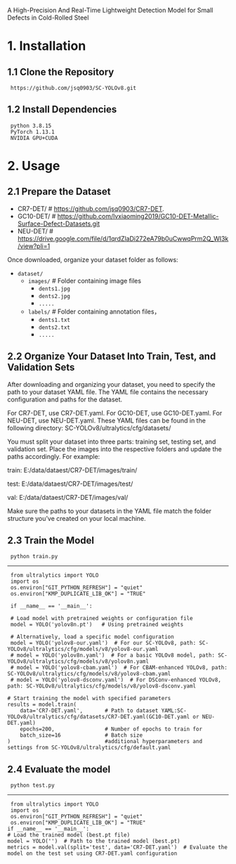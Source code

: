 A High-Precision And Real-Time Lightweight Detection Model for Small Defects in Cold-Rolled Steel

# 1. Installation
## 1.1 Clone the Repository
     https://github.com/jsq0903/SC-YOLOv8.git
     
## 1.2 Install Dependencies
     python 3.8.15
     PyTorch 1.13.1
     NVIDIA GPU+CUDA
# 2. Usage
## 2.1 Prepare the Dataset

- CR7-DET/         # https://github.com/jsq0903/CR7-DET.
- GC10-DET/        # https://github.com/lvxiaoming2019/GC10-DET-Metallic-Surface-Defect-Datasets.git
- NEU-DET/         # https://drive.google.com/file/d/1qrdZlaDi272eA79b0uCwwqPrm2Q_WI3k/view?pli=1
  
Once downloaded, organize your dataset folder as follows:
- `dataset/`
  - `images/`          # Folder containing image files
    - `dents1.jpg`
    - `dents2.jpg`
    - `.....`
  - `labels/`          # Folder containing annotation files，
    - `dents1.txt`
    - `dents2.txt`
    - `.....`
## 2.2 Organize Your Dataset Into Train, Test, and Validation Sets
After downloading and organizing your dataset, you need to specify the path to your dataset YAML file. The YAML file contains the necessary configuration and paths for the dataset.

For CR7-DET, use CR7-DET.yaml.
For GC10-DET, use GC10-DET.yaml.
For NEU-DET, use NEU-DET.yaml.
These YAML files can be found in the following directory: SC-YOLOv8/ultralytics/cfg/datasets/

You must split your dataset into three parts: training set, testing set, and validation set. Place the images into the respective folders and update the paths accordingly. For example:

train:  E:/data/dataest/CR7-DET/images/train/

test:   E:/data/dataest/CR7-DET/images/test/

val:    E:/data/dataest/CR7-DET/images/val/

Make sure the paths to your datasets in the YAML file match the folder structure you’ve created on your local machine.
## 2.3 Train the Model
     python train.py
-------------------------------
     from ultralytics import YOLO
     import os
     os.environ["GIT_PYTHON_REFRESH"] = "quiet"
     os.environ["KMP_DUPLICATE_LIB_OK"] = "TRUE"

     if __name__ == '__main__':
    
     # Load model with pretrained weights or configuration file
     model = YOLO('yolov8n.pt')   # Using pretrained weights 
    
     # Alternatively, load a specific model configuration
     model = YOLO('yolov8-our.yaml')  # For our SC-YOLOv8, path: SC-YOLOv8/ultralytics/cfg/models/v8/yolov8-our.yaml
     # model = YOLO('yolov8n.yaml')  # For a basic YOLOv8 model, path: SC-YOLOv8/ultralytics/cfg/models/v8/yolov8n.yaml
     # model = YOLO('yolov8-cbam.yaml')  # For CBAM-enhanced YOLOv8, path: SC-YOLOv8/ultralytics/cfg/models/v8/yolov8-cbam.yaml
     # model = YOLO('yolov8-dsconv.yaml')  # For DSConv-enhanced YOLOv8, path: SC-YOLOv8/ultralytics/cfg/models/v8/yolov8-dsconv.yaml

    # Start training the model with specified parameters
    results = model.train(
        data='CR7-DET.yaml',       # Path to dataset YAML:SC-YOLOv8/ultralytics/cfg/datasets/CR7-DET.yaml(GC10-DET.yaml or NEU-DET.yaml)
        epochs=200,                # Number of epochs to train for
        batch_size=16              # Batch size
    )                              #additional hyperparameters and settings from SC-YOLOv8/ultralytics/cfg/default.yaml
                                                                              
## 2.4 Evaluate the model
     python test.py 
-------------------------------------------
     from ultralytics import YOLO
     import os
     os.environ["GIT_PYTHON_REFRESH"] = "quiet"
     os.environ["KMP_DUPLICATE_LIB_OK"] = "TRUE"
    if __name__ == '__main__':
    # Load the trained model (best.pt file)
    model = YOLO('')  # Path to the trained model (best.pt)
    metrics = model.val(split='test', data='CR7-DET.yaml')  # Evaluate the model on the test set using CR7-DET.yaml configuration



